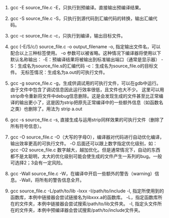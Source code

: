 1. gcc -E source_file.c
-E，只执行到预编译。直接输出预编译结果。

2. gcc -S source_file.c
-S，只执行到源代码到汇编代码的转换，输出汇编代码。

3. gcc -c source_file.c
-c，只执行到编译，输出目标文件。

4. gcc (-E/S/c/) source_file.c -o output_filename
-o, 指定输出文件名，可以配合以上三种标签使用。
-o 参数可以被省略。这种情况下编译器将使用以下默认名称输出：
-E：预编译结果将被输出到标准输出端口（通常是显示器）
-S：生成名为source_file.s的汇编代码
-c：生成名为source_file.o的目标文件。
无标签情况：生成名为a.out的可执行文件。

5. gcc -g source_file.c
-g，生成供调试用的可执行文件，可以在gdb中运行。由于文件中包含了调试信息因此运行效率很低，且文件也大不少。
这里可以用strip命令重新将文件中debug信息删除。这是会发现生成的文件甚至比正常编译的输出更小了，这是因为strip把原先正常编译中的一些额外信息（如函数名之类）也删除了。用法为 strip a.out

6. gcc -s source_file.c
-s, 直接生成与运用strip同样效果的可执行文件（删除了所有符号信息）。

7. gcc -O source_file.c
-O（大写的字母O），编译器对代码进行自动优化编译，输出效率更高的可执行文件。
-O 后面还可以跟上数字指定优化级别，如：
gcc -O2 source_file.c
数字越大，越加优化。但是通常情况下，自动的东西都不是太聪明，太大的优化级别可能会使生成的文件产生一系列的bug。一般可选择2；3会有一定风险。

8. gcc -Wall source_file.c
-W，在编译中开启一些额外的警告（warning）信息。-Wall，将所有的警告信息全开。

9. gcc source_file.c -L/path/to/lib -lxxx -I/path/to/include
-l, 指定所使用到的函数库，本例中链接器会尝试链接名为libxxx.a的函数库。
-L，指定函数库所在的文件夹，本例中链接器会尝试搜索/path/to/lib文件夹。
-I, 指定头文件所在的文件夹，本例中预编译器会尝试搜索/path/to/include文件夹。